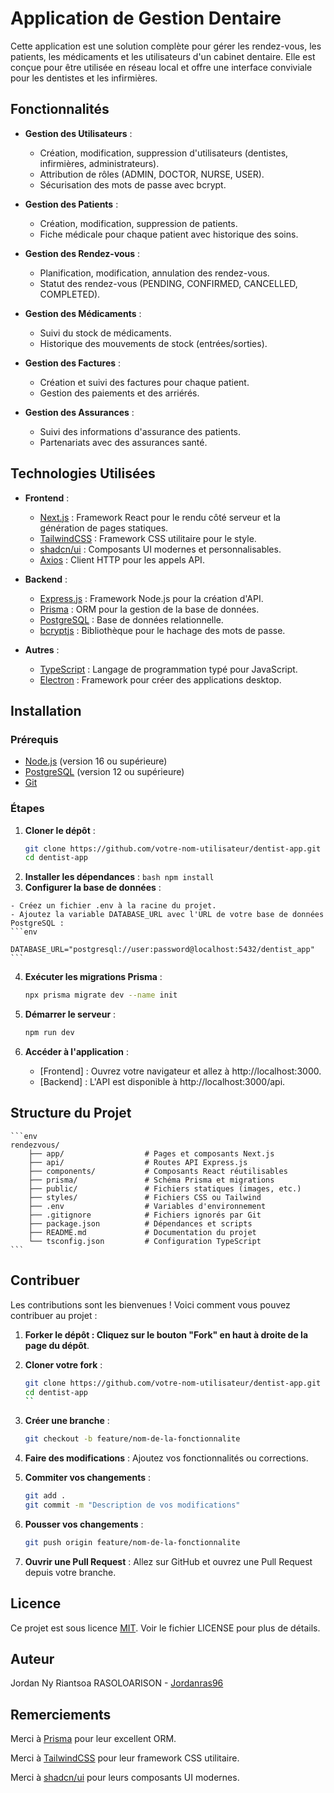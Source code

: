 # Application de Gestion Dentaire

Cette application est une solution complète pour gérer les rendez-vous, les patients, les médicaments et les utilisateurs d'un cabinet dentaire. Elle est conçue pour être utilisée en réseau local et offre une interface conviviale pour les dentistes et les infirmières.

## Fonctionnalités

- **Gestion des Utilisateurs** :
  - Création, modification, suppression d'utilisateurs (dentistes, infirmières, administrateurs).
  - Attribution de rôles (ADMIN, DOCTOR, NURSE, USER).
  - Sécurisation des mots de passe avec bcrypt.

- **Gestion des Patients** :
  - Création, modification, suppression de patients.
  - Fiche médicale pour chaque patient avec historique des soins.

- **Gestion des Rendez-vous** :
  - Planification, modification, annulation des rendez-vous.
  - Statut des rendez-vous (PENDING, CONFIRMED, CANCELLED, COMPLETED).

- **Gestion des Médicaments** :
  - Suivi du stock de médicaments.
  - Historique des mouvements de stock (entrées/sorties).

- **Gestion des Factures** :
  - Création et suivi des factures pour chaque patient.
  - Gestion des paiements et des arriérés.

- **Gestion des Assurances** :
  - Suivi des informations d'assurance des patients.
  - Partenariats avec des assurances santé.

## Technologies Utilisées

- **Frontend** :
  - [Next.js](https://nextjs.org/) : Framework React pour le rendu côté serveur et la génération de pages statiques.
  - [TailwindCSS](https://tailwindcss.com/) : Framework CSS utilitaire pour le style.
  - [shadcn/ui](https://ui.shadcn.com/) : Composants UI modernes et personnalisables.
  - [Axios](https://axios-http.com/) : Client HTTP pour les appels API.

- **Backend** :
  - [Express.js](https://expressjs.com/) : Framework Node.js pour la création d'API.
  - [Prisma](https://www.prisma.io/) : ORM pour la gestion de la base de données.
  - [PostgreSQL](https://www.postgresql.org/) : Base de données relationnelle.
  - [bcryptjs](https://www.npmjs.com/package/bcryptjs) : Bibliothèque pour le hachage des mots de passe.

- **Autres** :
  - [TypeScript](https://www.typescriptlang.org/) : Langage de programmation typé pour JavaScript.
  - [Electron](https://www.electronjs.org/) : Framework pour créer des applications desktop.

## Installation

### Prérequis

- [Node.js](https://nodejs.org/) (version 16 ou supérieure)
- [PostgreSQL](https://www.postgresql.org/) (version 12 ou supérieure)
- [Git](https://git-scm.com/)

### Étapes

1. **Cloner le dépôt** :
   ```bash
   git clone https://github.com/votre-nom-utilisateur/dentist-app.git
   cd dentist-app
    ```
 2.  **Installer les dépendances** :
    ```bash
    npm install
    ```
 3.  **Configurer la base de données** :

    - Créez un fichier .env à la racine du projet.
    - Ajoutez la variable DATABASE_URL avec l'URL de votre base de données PostgreSQL :
    ```env
        DATABASE_URL="postgresql://user:password@localhost:5432/dentist_app"
    ```
 4. **Exécuter les migrations Prisma** :
    ```bash
    npx prisma migrate dev --name init
    ```
 5. **Démarrer le serveur** :
    ```bash
    npm run dev
    ```
 6. **Accéder à l'application** :

    - [Frontend] : Ouvrez votre navigateur et allez à http://localhost:3000.
    - [Backend] : L'API est disponible à http://localhost:3000/api.

## Structure du Projet

    ```env
    rendezvous/
        ├── app/                  # Pages et composants Next.js
        ├── api/                  # Routes API Express.js
        ├── components/           # Composants React réutilisables
        ├── prisma/               # Schéma Prisma et migrations
        ├── public/               # Fichiers statiques (images, etc.)
        ├── styles/               # Fichiers CSS ou Tailwind
        ├── .env                  # Variables d'environnement
        ├── .gitignore            # Fichiers ignorés par Git
        ├── package.json          # Dépendances et scripts
        ├── README.md             # Documentation du projet
        └── tsconfig.json         # Configuration TypeScript
    ```

## Contribuer

Les contributions sont les bienvenues ! Voici comment vous pouvez contribuer au projet :

1. **Forker le dépôt : Cliquez sur le bouton "Fork" en haut à droite de la page du dépôt**.

2. **Cloner votre fork** :
    
    ```bash
    git clone https://github.com/votre-nom-utilisateur/dentist-app.git
    cd dentist-app
    ``
3. **Créer une branche** :
    ```bash
    git checkout -b feature/nom-de-la-fonctionnalite
    ```
4. **Faire des modifications** : Ajoutez vos fonctionnalités ou corrections.

5. **Commiter vos changements** :
    ```bash
    git add .
    git commit -m "Description de vos modifications"
    ```
6. **Pousser vos changements** :
    ```bash
    git push origin feature/nom-de-la-fonctionnalite
    ```
7. **Ouvrir une Pull Request** : Allez sur GitHub et ouvrez une Pull Request depuis votre branche.

## Licence

Ce projet est sous licence [MIT](https://chat.deepseek.com/a/chat/s/LICENSE). Voir le fichier LICENSE pour plus de détails.

## Auteur

Jordan Ny Riantsoa RASOLOARISON - [Jordanras96](https://github.com/Jordanras96)

## Remerciements

Merci à [Prisma](https://www.prisma.io/) pour leur excellent ORM.

Merci à [TailwindCSS](https://tailwindcss.com/) pour leur framework CSS utilitaire.

Merci à [shadcn/ui](https://ui.shadcn.com/) pour leurs composants UI modernes.